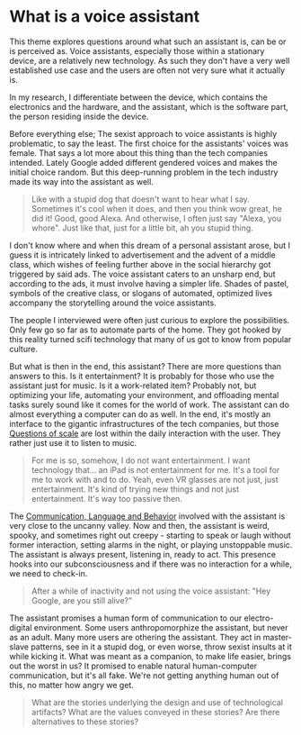 # What is a voice assistant
This theme explores questions around what such an assistant is, can be or is perceived as. Voice assistants, especially those within a stationary device, are a relatively new technology. As such they don't have a very well established use case and the users are often not very sure what it actually is.

In my research, I differentiate between the device, which contains the electronics and the hardware, and the assistant, which is the software part, the person residing inside the device.

Before everything else; The sexist approach to voice assistants is highly problematic, to say the least. The first choice for the assistants' voices was female. That says a lot more about this thing than the tech companies intended. Lately Google added different gendered voices and makes the initial choice random. But this deep-running problem in the tech industry made its way into the assistant as well. 

> Like with a stupid dog that doesn't want to hear what I say. Sometimes it's cool when it does, and then you think wow great, he did it! Good, good Alexa. And otherwise, I often just say "Alexa, you whore". Just like that, just for a little bit, ah you stupid thing.

I don't know where and when this dream of a personal assistant arose, but I guess it is intricately linked to advertisement and the advent of a middle class, which wishes of feeling further above in the social hierarchy got triggered by said ads. The voice assistant caters to an unsharp end, but according to the ads, it must involve having a simpler life. Shades of pastel, symbols of the creative class, or slogans of automated, optimized lives accompany the storytelling around the voice assistants.

The people I interviewed were often just curious to explore the possibilities. Only few go so far as to automate parts of the home. They got hooked by this reality turned scifi technology that many of us got to know from popular culture.

But what is then in the end, this assistant? There are more questions than answers to this. Is it entertainment? It is probably for those who use the assistant just for music. Is it a work-related item? Probably not, but optimizing your life, automating your environment, and offloading mental tasks surely sound like it comes for the world of work. The assistant can do almost everything a computer can do as well. In the end, it's mostly an interface to the gigantic infrastructures of the tech companies, but those [Questions of scale](output/themes/Questions%20of%20scale.md) are lost within the daily interaction with the user. They rather just use it to listen to music.

> For me is so, somehow, I do not want entertainment. I want technology that... an iPad is not entertainment for me. It's a tool for me to work with and to do. Yeah, even VR glasses are not just, just entertainment. It's kind of trying new things and not just entertainment. It's way too passive then. 

The [Communication, Language and Behavior](output/themes/Communication,%20Language%20and%20Behavior.md) involved with the assistant is very close to the uncanny valley. Now and then, the assistant is weird, spooky, and sometimes right out creepy - starting to speak or laugh without former interaction, setting alarms in the night, or playing unstoppable music. The assistant is always present, listening in, ready to act. This presence hooks into our subconsciousness and if there was no interaction for a while, we need to check-in.

> After a while of inactivity and not using the voice assistant: "Hey Google, are you still alive?"

The assistant promises a human form of communication to our electro-digital environment. Some users anthropomorphize the assistant, but never as an adult. Many more users are othering the assistant. They act in master-slave patterns, see in it a stupid dog, or even worse, throw sexist insults at it while kicking it. What was meant as a companion, to make life easier, brings out the worst in us? It promised to enable natural human-computer communication, but it's all fake. We're not getting anything human out of this, no matter how angry we get.

> What are the stories underlying the design and use of technological artifacts? What are the values conveyed in these stories? Are there alternatives to these stories?